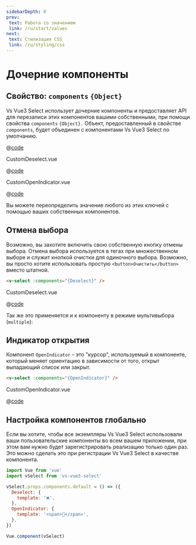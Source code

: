 ```yaml
---
sidebarDepth: 0
prev:
 text: Работа со значением
 link: /ru/start/values
next:
 text: Стилизация CSS
 link: /ru/styling/css
---
```


# Дочерние компоненты

## Свойство: `components` `{Object}`

Vs Vue3 Select использует дочерние компоненты и предоставляет API для перезаписи этих компонентов вашими собственными,
при помощи свойства `components` `{Object}.` Объект, предоставленный в свойстве `components`, будет объединен с
компонентами Vs Vue3 Select по умолчанию.

<CustomComponentRegistration/>

@[code](../../../.vuepress/components/CustomComponentRegistration.vue)

CustomDeselect.vue

@[code](../../../.vuepress/components/CustomDeselect.vue)

CustomOpenIndicator.vue

@[code](../../../.vuepress/components/CustomOpenIndicator.vue)


Вы можете переопределить значение любого из этих ключей с помощью ваших собственных компонентов.

## Отмена выбора

Возможно, вы захотите включить свою собственную кнопку отмены выбора. Отмена выбора используется в тегах при 
множественном выборе и служит кнопкой очистки для одиночного выбора. Возможно, вы просто хотите использовать 
простую `<button>Очистить</button>` вместо штатной.

```html
<v-select :components="{Deselect}" />
```
CustomDeselect.vue

@[code](../../../.vuepress/components/CustomDeselect.vue)

<ClearButtonOverride />

Так же это применяется и к компоненту в режиме мультивыбора (`multiple`):

<MultipleClearButtonOverride />

## Индикатор открытия

Компонент `OpenIndicator` - это "курсор", используемый в компоненте, который меняет ориентацию в зависимости от того,
открыт выпадающий список или закрыт.

```html
<v-select :components="{OpenIndicator}" />
```

CustomOpenIndicator.vue

@[code](../../../.vuepress/components/CustomOpenIndicator.vue)

<OpenIndicatorOverride />

## Настройка компонентов глобально

Если вы хотите, чтобы все экземпляры Vs Vue3 Select использовали ваши пользовательские компоненты во всем вашем
приложении, при этом вам нужно будет зарегистрировать реализацию только один раз. Это можно сделать это при регистрации
Vs Vue3 Select в качестве компонента.

```js
import Vue from 'vue'
import vSelect from 'vs-vue3-select'

vSelect.props.components.default = () => ({
  Deselect: {
    template: '❌',
  },
  OpenIndicator: {
    template: '<span>🔽</span>',
  },
})

Vue.component(vSelect)
```

<CodePen url="KKJLMvg" height="350"/>
